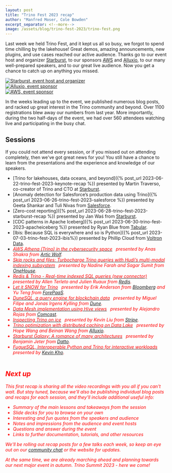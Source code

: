 ```yaml
---
layout: post
title: "Trino Fest 2023 recap"
author: "Manfred Moser, Cole Bowden"
excerpt_separator: <!--more-->
image: /assets/blog/trino-fest-2023/trino-fest.png
---
```


Last week we held Trino Fest, and it kept us all so busy, we forgot to spend
time chilling by the lakehouse! Great demos, amazing announcements, new plugins,
and use cases reached our active audience. Thanks go to our event host and
organizer [Starburst](https://www.starburst.io/), to our sponsors
[AWS](https://aws.amazon.com/) and [Alluxio](https://www.alluxio.io/), to our
many well-prepared speakers, and to our great live audience. Now you get a
chance to catch up on anything you missed.

<!--more-->

<div class="container">
  <div class="row">
    <div class="col-sm">
      <a href="https://www.starburst.io/">
        <img src="{{site.url}}/assets/images/logos/starburst-small.png" title=" Starburst, event host and organizer ">
      </a>
    </div>
    <div class="col-sm">
      <a href="https://www.alluxio.io/">
        <img src="{{site.url}}/assets/images/logos/alluxio-small.png" title="Alluxio, event sponsor">
      </a>
    </div>
    <div class="col-sm">
      <a href="https://aws.amazon.com/">
        <img src="{{site.url}}/assets/images/logos/aws-small.png" title="AWS, event sponsor">
      </a>
    </div>
  </div>
</div>

In the weeks leading up to the event, we published numerous blog posts, and
racked up great interest in the Trino community and beyond. Over 1100
registrations blew away our numbers from last year. More importantly, during the
two half-days of the event, we had over 560 attendees watching live and
participating in the busy chat.

## Sessions

If you could not attend every session, or if you missed out on attending
completely, then we've got great news for you! You still  have a chance to learn
from the presentations and the experience and knowledge of our speakers.

* [Trino for lakehouses, data oceans, and beyond]({% post_url 2023-06-22-trino-fest-2023-keynote-recap %})
  presented by Martin Traverso, co-creator of Trino and CTO at
  [Starburst](https://www.starburst.io/).
* [Anomaly detection for Salesforce’s production data using
  Trino]({% post_url 2023-06-26-trino-fest-2023-salesforce %}) presented by Geeta Shankar and Tuli Nivas
  from [Salesforce](https://www.salesforce.com/).
* [Zero-cost reporting]({% post_url 2023-06-28-trino-fest-2023-starburst-recap
  %}) presented by Jan Waś from
  [Starburst](https://www.starburst.io/).
* [CDC patterns in Apache Iceberg]({% post_url 2023-06-30-trino-fest-2023-apacheiceberg
  %}) presented by Ryan
  Blue from [Tabular](https://tabular.io/).
* [Ibis: Because SQL is everywhere and so is Python]({% post_url 2023-07-03-trino-fest-2023-ibis%})
  presented by Phillip Cloud from [Voltron Data](https://voltrondata.com/).
* [<i class="fab fa-youtube" style="color:red;padding-right:0.5em;"/>AWS Athena
  (Trino) in the cybersecurity
  space](https://www.youtube.com/watch?v=WCuJaW7zC8k) presented by Anas Shakra
  from [Artic Wolf](https://arcticwolf.com/).
* [<i class="fab fa-youtube" style="color:red;padding-right:0.5em;"/>Skip rocks
  and files: Turbocharge Trino queries with Hudi’s multi-modal indexing
  subsystem](https://youtu.be/IiDOmAEOXUM) presented by Nadine Farah and  Sagar
  Sumit from [OneHouse](https://www.onehouse.ai/).
* [<i class="fab fa-youtube" style="color:red;padding-right:0.5em;"/>Redis &
  Trino - Real-time indexed SQL queries (new
  connector)](https://youtu.be/JjBtZ26IHYk) presented by Allen Terleto and
  Julien Ruaux from [Redis](https://redis.com/).
* [<i class="fab fa-youtube" style="color:red;padding-right:0.5em;"/>Let it SNOW
  for Trino](https://youtu.be/kmpO_yM8OAs) presented by Erik Anderson from
  [Bloomberg](https://www.bloomberg.com/company/values/tech-at-bloomberg/open-source/projects/)
  and Yu Teng from [ForePaaS](https://www.forepaas.com/).
* [<i class="fab fa-youtube" style="color:red;padding-right:0.5em;"/>DuneSQL, a
  query engine for blockchain data](https://youtu.be/sCJncarnGdU) presented by
  Miguel Filipe and Jonas Irgens Kylling from [Dune](https://dune.com/).
* [<i class="fab fa-youtube" style="color:red;padding-right:0.5em;"/>Data Mesh
  implementation using Hive views](https://youtu.be/ZgcVtPFkKHM) presented by
  Alejandro Rojas from [Comcast](https://comcast.github.io/).
* [<i class="fab fa-youtube" style="color:red;padding-right:0.5em;"/>Inspecting
  Trino on ice](https://youtu.be/PSGuAMVc6-w) presented by Kevin Liu from
  [Stripe](https://stripe.com/).
* [<i class="fab fa-youtube" style="color:red;padding-right:0.5em;"/>Trino
  optimization with distributed caching on Data
  Lake](https://youtu.be/oK1A5U1WzFc) presented by Hope Wang and Beinan Wang
  from [Alluxio](https://www.alluxio.io/).
* [<i class="fab fa-youtube" style="color:red;padding-right:0.5em;"/>Starburst
  Galaxy: A romance of many architectures](https://youtu.be/K3AlAWB-Gmg)
  presented by Benjamin Jeter from [Datto](https://www.datto.com/).
* [<i class="fab fa-youtube" style="color:red;padding-right:0.5em;"/>FugueSQL,
  Interoperable Python and Trino for interactive
  workloads](https://youtu.be/aKhI1Phfn-o) presented by [Kevin
  Kho](https://www.linkedin.com/in/kvnkho/).

## Next up

This first recap is sharing all the video recordings with you all if you can't
wait. But stay tuned, because we'll also be publishing individual blog posts and
recaps for each session, and they'll include additional useful info:

* Summary of the main lessons and takeaways from the session
* Slide decks for you to browse on your own
* Interesting and fun quotes from the speakers and audience
* Notes and impressions from the audience and event hosts
* Questions and answer during the event
* Links to further documentation, tutorials, and other resources

We'll be rolling out recap posts for a few talks each week, so keep an eye out
on our [community chat]({{site.url}}/slack.html) or the website for updates.

At the same time, we are already marching ahead and planning towards our next
major event in autumn. Trino Summit 2023 - here we come!
